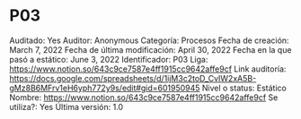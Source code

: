 # P03

Auditado: Yes
Auditor: Anonymous
Categoría: Procesos
Fecha de creación: March 7, 2022
Fecha de última modificación: April 30, 2022
Fecha en la que pasó a estático: June 3, 2022
Identificador: P03
Liga: https://www.notion.so/643c9ce7587e4ff1915cc9642affe9cf 
Link auditoría: https://docs.google.com/spreadsheets/d/1ijM3c2toD_CvIW2xA5B-gMz8B6MFrv1eH6yph772y9s/edit#gid=601950945
Nivel o status: Estático
Nombre: https://www.notion.so/643c9ce7587e4ff1915cc9642affe9cf 
Se utiliza?: Yes
Última versión: 1.0